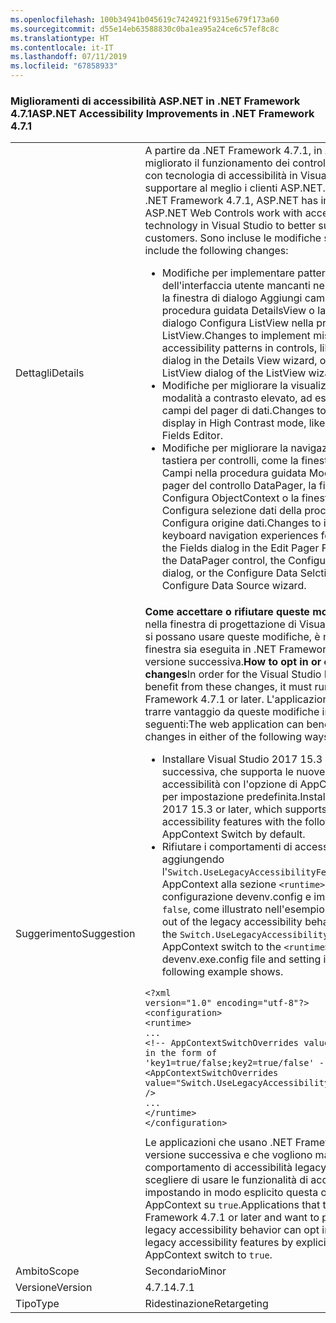 ```yaml
---
ms.openlocfilehash: 100b34941b045619c7424921f9315e679f173a60
ms.sourcegitcommit: d55e14eb63588830c0ba1ea95a24ce6c57ef8c8c
ms.translationtype: HT
ms.contentlocale: it-IT
ms.lasthandoff: 07/11/2019
ms.locfileid: "67858933"
---
```

### <a name="aspnet-accessibility-improvements-in-net-framework-471"></a><span data-ttu-id="8b8d2-101">Miglioramenti di accessibilità ASP.NET in .NET Framework 4.7.1</span><span class="sxs-lookup"><span data-stu-id="8b8d2-101">ASP.NET Accessibility Improvements in .NET Framework 4.7.1</span></span>

|   |   |
|---|---|
|<span data-ttu-id="8b8d2-102">Dettagli</span><span class="sxs-lookup"><span data-stu-id="8b8d2-102">Details</span></span>|<span data-ttu-id="8b8d2-103">A partire da .NET Framework 4.7.1, in ASP.NET è stato migliorato il funzionamento dei controlli Web ASP.NET con tecnologia di accessibilità in Visual Studio per supportare al meglio i clienti ASP.NET.</span><span class="sxs-lookup"><span data-stu-id="8b8d2-103">Starting with the .NET Framework 4.7.1, ASP.NET has improved how ASP.NET Web Controls work with accessibility technology in Visual Studio to better support ASP.NET customers.</span></span>  <span data-ttu-id="8b8d2-104">Sono incluse le modifiche seguenti:</span><span class="sxs-lookup"><span data-stu-id="8b8d2-104">These include the following changes:</span></span><ul><li><span data-ttu-id="8b8d2-105">Modifiche per implementare pattern di accessibilità dell'interfaccia utente mancanti nei controlli, come la finestra di dialogo Aggiungi campo nella procedura guidata DetailsView o la finestra di dialogo Configura ListView nella procedura guidata ListView.</span><span class="sxs-lookup"><span data-stu-id="8b8d2-105">Changes to implement missing UI accessibility patterns in controls, like the Add Field dialog in the Details View wizard, or the Configure ListView dialog of the ListView wizard.</span></span></li><li><span data-ttu-id="8b8d2-106">Modifiche per migliorare la visualizzazione nella modalità a contrasto elevato, ad esempio l'Editor campi del pager di dati.</span><span class="sxs-lookup"><span data-stu-id="8b8d2-106">Changes to improve the display in High Contrast mode, like the Data Pager Fields Editor.</span></span></li><li><span data-ttu-id="8b8d2-107">Modifiche per migliorare la navigazione tramite tastiera per controlli, come la finestra di dialogo Campi nella procedura guidata Modifica campi del pager del controllo DataPager, la finestra di dialogo Configura ObjectContext o la finestra di dialogo Configura selezione dati della procedura guidata Configura origine dati.</span><span class="sxs-lookup"><span data-stu-id="8b8d2-107">Changes to improve the keyboard navigation experiences for controls, like the Fields dialog in the Edit Pager Fields wizard of the DataPager control, the Configure ObjectContext dialog, or the Configure Data Selction dialog of the Configure Data Source wizard.</span></span></li></ul>|
|<span data-ttu-id="8b8d2-108">Suggerimento</span><span class="sxs-lookup"><span data-stu-id="8b8d2-108">Suggestion</span></span>|<span data-ttu-id="8b8d2-109"><strong>Come accettare o rifiutare queste modifiche</strong>Affinché nella finestra di progettazione di Visual Studio Designer si possano usare queste modifiche, è necessario che la finestra sia eseguita in .NET Framework 4.7.1 o versione successiva.</span><span class="sxs-lookup"><span data-stu-id="8b8d2-109"><strong>How to opt in or out of these changes</strong>In order for the Visual Studio Designer to benefit from these changes, it must run on the .NET Framework 4.7.1 or later.</span></span> <span data-ttu-id="8b8d2-110">L'applicazione Web può trarre vantaggio da queste modifiche in uno dei modi seguenti:</span><span class="sxs-lookup"><span data-stu-id="8b8d2-110">The web application can benefit from these changes in either of the following ways:</span></span><ul><li><span data-ttu-id="8b8d2-111">Installare Visual Studio 2017 15.3 o versione successiva, che supporta le nuove funzionalità di accessibilità con l'opzione di AppContext seguente per impostazione predefinita.</span><span class="sxs-lookup"><span data-stu-id="8b8d2-111">Install Visual Studio 2017 15.3 or later, which supports the new accessibility features with the following AppContext Switch by default.</span></span></li><li><span data-ttu-id="8b8d2-112">Rifiutare i comportamenti di accessibilità legacy aggiungendo l'<code>Switch.UseLegacyAccessibilityFeatures</code>opzione di AppContext alla sezione <code>&lt;runtime&gt;</code> del file di configurazione devenv.config e impostandola su <code>false</code>, come illustrato nell'esempio seguente.</span><span class="sxs-lookup"><span data-stu-id="8b8d2-112">Opt out of the legacy accessibility behaviors by adding the <code>Switch.UseLegacyAccessibilityFeatures</code> AppContext switch to the <code>&lt;runtime&gt;</code> section in the devenv.exe.config file and setting it to <code>false</code>, as the following example shows.</span></span></li></ul><pre><code class="lang-xml">&lt;?xml version=&quot;1.0&quot; encoding=&quot;utf-8&quot;?&gt;&#13;&#10;&lt;configuration&gt;&#13;&#10;&lt;runtime&gt;&#13;&#10;...&#13;&#10;&lt;!-- AppContextSwitchOverrides value attribute is in the form of &#39;key1=true/false;key2=true/false&#39;  --&gt;&#13;&#10;&lt;AppContextSwitchOverrides value=&quot;Switch.UseLegacyAccessibilityFeatures=false&quot; /&gt;&#13;&#10;...&#13;&#10;&lt;/runtime&gt;&#13;&#10;&lt;/configuration&gt;&#13;&#10;</code></pre><span data-ttu-id="8b8d2-113">Le applicazioni che usano .NET Framework 4.7.1 o versione successiva e che vogliono mantenere il comportamento di accessibilità legacy possono scegliere di usare le funzionalità di accessibilità legacy impostando in modo esplicito questa opzione di AppContext su <code>true</code>.</span><span class="sxs-lookup"><span data-stu-id="8b8d2-113">Applications that target the .NET Framework 4.7.1 or later and want to preserve the legacy accessibility behavior can opt in to the use of legacy accessibility features by explicitly setting this AppContext switch to <code>true</code>.</span></span>|
|<span data-ttu-id="8b8d2-114">Ambito</span><span class="sxs-lookup"><span data-stu-id="8b8d2-114">Scope</span></span>|<span data-ttu-id="8b8d2-115">Secondario</span><span class="sxs-lookup"><span data-stu-id="8b8d2-115">Minor</span></span>|
|<span data-ttu-id="8b8d2-116">Versione</span><span class="sxs-lookup"><span data-stu-id="8b8d2-116">Version</span></span>|<span data-ttu-id="8b8d2-117">4.7.1</span><span class="sxs-lookup"><span data-stu-id="8b8d2-117">4.7.1</span></span>|
|<span data-ttu-id="8b8d2-118">Tipo</span><span class="sxs-lookup"><span data-stu-id="8b8d2-118">Type</span></span>|<span data-ttu-id="8b8d2-119">Ridestinazione</span><span class="sxs-lookup"><span data-stu-id="8b8d2-119">Retargeting</span></span>|

